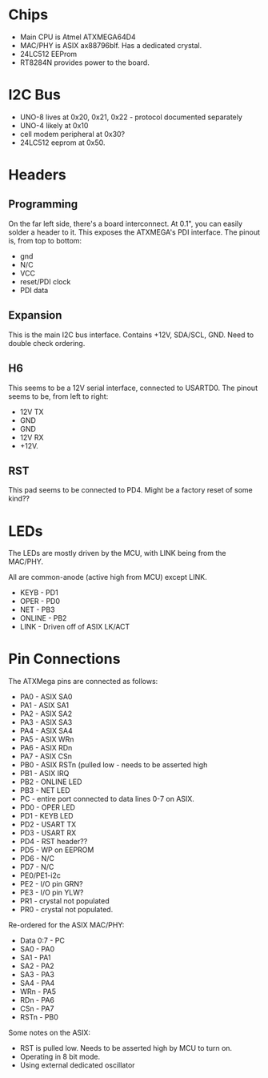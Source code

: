 
Chips
===

- Main CPU is Atmel ATXMEGA64D4
- MAC/PHY is ASIX ax88796blf. Has a dedicated crystal.
- 24LC512 EEProm
- RT8284N provides power to the board.

I2C Bus
====

  - UNO-8 lives at 0x20, 0x21, 0x22 - protocol documented separately
  - UNO-4 likely at 0x10
  - cell modem peripheral at 0x30?
  - 24LC512 eeprom at 0x50.

Headers
====

Programming
---

On the far left side, there's a board interconnect. At 0.1", you can easily solder a header to it. This exposes the ATXMEGA's PDI interface. The pinout is, from top to bottom:

- gnd 
- N/C 
- VCC 
- reset/PDI clock
- PDI data


Expansion
---

This is the main I2C bus interface. Contains +12V, SDA/SCL, GND. Need to double check ordering.


H6
---

This seems to be a 12V serial interface, connected to USARTD0.
The pinout seems to be, from left to right:
- 12V TX
- GND
- GND
- 12V RX
- +12V.

RST
---

This pad seems to be connected to PD4. Might be a factory reset of some kind??

LEDs
===

The LEDs are mostly driven by the MCU, with LINK being from the MAC/PHY.

All are common-anode (active high from MCU) except LINK.

- KEYB - PD1
- OPER - PD0
- NET - PB3
- ONLINE - PB2
- LINK - Driven off of ASIX LK/ACT


Pin Connections
===

The ATXMega pins are connected as follows:

- PA0 - ASIX SA0
- PA1 - ASIX SA1
- PA2 - ASIX SA2
- PA3 - ASIX SA3
- PA4 - ASIX SA4
- PA5 - ASIX WRn
- PA6 - ASIX RDn
- PA7 - ASIX CSn
- PB0 - ASIX RSTn (pulled low - needs to be asserted high
- PB1 - ASIX IRQ
- PB2 - ONLINE LED
- PB3 - NET LED
- PC - entire port connected to data lines 0-7 on ASIX.
- PD0 - OPER LED
- PD1 - KEYB LED
- PD2 - USART TX 
- PD3 - USART RX
- PD4 - RST header??
- PD5 - WP on EEPROM
- PD6 - N/C
- PD7 - N/C
- PE0/PE1-i2c
- PE2 - I/O pin GRN?
- PE3 - I/O pin YLW?
- PR1 - crystal not populated
- PR0 - crystal not populated.


Re-ordered for the ASIX MAC/PHY:

- Data 0:7 - PC
- SA0 - PA0
- SA1 - PA1
- SA2 - PA2
- SA3 - PA3
- SA4 - PA4
- WRn - PA5
- RDn - PA6
- CSn - PA7
- RSTn - PB0

Some notes on the ASIX:

- RST is pulled low. Needs to be asserted high by MCU to turn on.
- Operating in 8 bit mode.
- Using external dedicated oscillator

